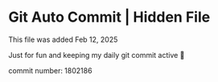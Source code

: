 # Git Auto Commit | Hidden File

This file was added Feb 12, 2025

Just for fun and keeping my daily git commit active 🤪

commit number: 1802186

